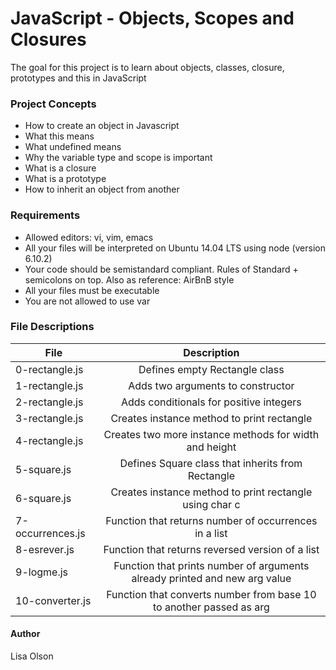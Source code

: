 # JavaScript - Objects, Scopes and Closures
The goal for this project is to learn about objects, classes, closure, prototypes and this in JavaScript
 
### Project Concepts
- How to create an object in Javascript
- What this means
- What undefined means
- Why the variable type and scope is important
- What is a closure
- What is a prototype
- How to inherit an object from another

### Requirements
- Allowed editors: vi, vim, emacs
- All your files will be interpreted on Ubuntu 14.04 LTS using node (version 6.10.2)
- Your code should be semistandard compliant. Rules of Standard + semicolons on top. Also as reference: AirBnB style
- All your files must be executable
- You are not allowed to use var

### File Descriptions
| File | Description |
| ------------- |:-------------:|
| 0-rectangle.js | Defines empty Rectangle class |
| 1-rectangle.js | Adds two arguments to constructor |
| 2-rectangle.js | Adds conditionals for positive integers |
| 3-rectangle.js | Creates instance method to print rectangle |
| 4-rectangle.js | Creates two more instance methods for width and height |
| 5-square.js | Defines Square class that inherits from Rectangle |
| 6-square.js | Creates instance method to print rectangle using char c |
| 7-occurrences.js | Function that returns number of occurrences in a list |
| 8-esrever.js | Function that returns reversed version of a list |
| 9-logme.js | Function that prints number of arguments already printed and new arg value |
| 10-converter.js | Function that converts number from base 10 to another passed as arg |

#### Author
Lisa Olson
